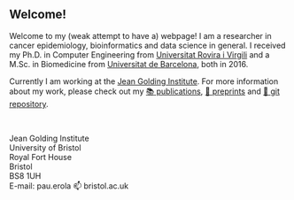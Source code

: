 ## Welcome!

Welcome to my (weak attempt to have a) webpage! I am a researcher in cancer epidemiology, bioinformatics and data science in general. I received my Ph.D. in Computer Engineering from [Universitat Rovira i Virgili](http://www.urv.cat) and a M.Sc. in Biomedicine from [Universitat de Barcelona](http://www.ub.edu), both in 2016.

Currently I am working at the [Jean Golding Institute](https://www.bristol.ac.uk/golding/). For more information about my work, please check out my [ :books: publications](https://scholar.google.com/citations?hl=en&user=Q8tjPdMAAAAJ&view_op=list_works&sortby=pubdate), [ :pencil: preprints](http://arxiv.org/a/erola_p_1) and [ :nut_and_bolt: git repository](http://github.com/pauerola).

<br>

Jean Golding Institute <br>
University of Bristol <br>
Royal Fort House <br>
Bristol <br>
BS8 1UH <br>
E-mail: pau.erola :mailbox: bristol.ac.uk 
